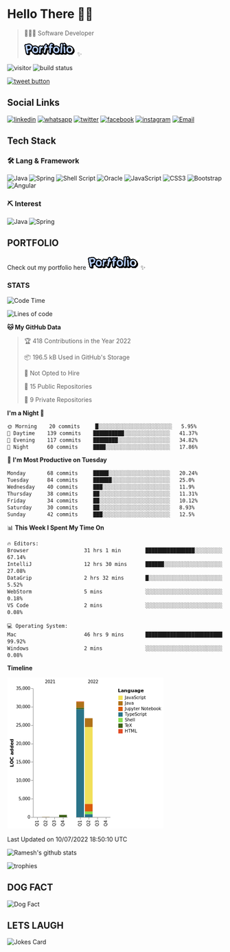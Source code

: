 # Hello There 👋🏼

> 👨🏻‍💻 Software Developer
>
> [![PORFOLIO](res/portfolio.gif)](https://rameskum.com) ✨

![visitor](https://visitor-badge.glitch.me/badge?page_id=rameskum) ![build status](https://github.com/rameskum/rameskum/workflows/build/badge.svg)

<a href="https://twitter.com/intent/tweet?text=Share&url=https%3A%2F%2Frameskum.com&hashtags=portfolio&original_referer=http%3A%2F%2Fgithub.com%2F&tw_p=tweetbutton" target="_blank">
  <img src="http://jpillora.com/github-twitter-button/img/tweet.png"
       alt="tweet button" title="Share"></img>
</a>

## Social Links

[![linkedin](https://img.shields.io/badge/LinkedIn-0077B5?style=for-the-badge&logo=linkedin&logoColor=white)](https://www.linkedin.com/in/rameskum/) [![whatsapp](https://img.shields.io/badge/WhatsApp-25D366?style=for-the-badge&logo=whatsapp&logoColor=white)](https://wa.me/+917064247865) [![twitter](https://img.shields.io/badge/Twitter-1DA1F2?style=for-the-badge&logo=twitter&logoColor=white)](https://twitter.com/rameskum) [![facebook](https://img.shields.io/badge/Facebook-1877F2?style=for-the-badge&logo=facebook&logoColor=white)](https://www.facebook.com/rameskum.fb) [![instagram](https://img.shields.io/badge/Instagram-E4405F?style=for-the-badge&logo=instagram&logoColor=white)](https://www.instagram.com/rameskum.ms/) [![Email](https://img.shields.io/badge/Microsoft_Outlook-0078D4?style=for-the-badge&logo=microsoft-outlook&logoColor=white)](mailto:rameskum.ms@outlook.com)

## Tech Stack

### 🛠 Lang & Framework

![Java](https://img.shields.io/badge/java-%23ED8B00.svg?style=for-the-badge&logo=java&logoColor=white) ![Spring](https://img.shields.io/badge/spring-%236DB33F.svg?style=for-the-badge&logo=spring&logoColor=white) ![Shell Script](https://img.shields.io/badge/shell_script-%23121011.svg?style=for-the-badge&logo=gnu-bash&logoColor=white) ![Oracle](https://img.shields.io/badge/Oracle-F80000?style=for-the-badge&logo=oracle&logoColor=white) ![JavaScript](https://img.shields.io/badge/javascript-%23323330.svg?style=for-the-badge&logo=javascript&logoColor=%23F7DF1E) ![CSS3](https://img.shields.io/badge/css3-%231572B6.svg?style=for-the-badge&logo=css3&logoColor=white) ![Bootstrap](https://img.shields.io/badge/bootstrap-%23563D7C.svg?style=for-the-badge&logo=bootstrap&logoColor=white) ![Angular](https://img.shields.io/badge/angular-%23DD0031.svg?style=for-the-badge&logo=angular&logoColor=white)

### ⛏ Interest

![Java](https://img.shields.io/badge/java-%23ED8B00.svg?style=for-the-badge&logo=java&logoColor=white) ![Spring](https://img.shields.io/badge/spring-%236DB33F.svg?style=for-the-badge&logo=spring&logoColor=white)

## PORTFOLIO

Check out my portfolio here [![PORFOLIO](res/portfolio.gif)](https://rameskum.com) ✨

### STATS

<!--START_SECTION:waka-->
![Code Time](http://img.shields.io/badge/Code%20Time-0%20secs-blue)

![Lines of code](https://img.shields.io/badge/From%20Hello%20World%20I%27ve%20Written-59%20Thousand%20lines%20of%20code-blue)

**🐱 My GitHub Data** 

> 🏆 418 Contributions in the Year 2022
 > 
> 📦 196.5 kB Used in GitHub's Storage 
 > 
> 🚫 Not Opted to Hire
 > 
> 📜 15 Public Repositories 
 > 
> 🔑 9 Private Repositories  
 > 
**I'm a Night 🦉** 

```text
🌞 Morning    20 commits     █░░░░░░░░░░░░░░░░░░░░░░░░   5.95% 
🌆 Daytime    139 commits    ██████████░░░░░░░░░░░░░░░   41.37% 
🌃 Evening    117 commits    ████████░░░░░░░░░░░░░░░░░   34.82% 
🌙 Night      60 commits     ████░░░░░░░░░░░░░░░░░░░░░   17.86%

```
📅 **I'm Most Productive on Tuesday** 

```text
Monday       68 commits     █████░░░░░░░░░░░░░░░░░░░░   20.24% 
Tuesday      84 commits     ██████░░░░░░░░░░░░░░░░░░░   25.0% 
Wednesday    40 commits     ███░░░░░░░░░░░░░░░░░░░░░░   11.9% 
Thursday     38 commits     ██░░░░░░░░░░░░░░░░░░░░░░░   11.31% 
Friday       34 commits     ██░░░░░░░░░░░░░░░░░░░░░░░   10.12% 
Saturday     30 commits     ██░░░░░░░░░░░░░░░░░░░░░░░   8.93% 
Sunday       42 commits     ███░░░░░░░░░░░░░░░░░░░░░░   12.5%

```


📊 **This Week I Spent My Time On** 

```text
🔥 Editors: 
Browser                  31 hrs 1 min        ████████████████░░░░░░░░░   67.14% 
IntelliJ                 12 hrs 30 mins      ██████░░░░░░░░░░░░░░░░░░░   27.08% 
DataGrip                 2 hrs 32 mins       █░░░░░░░░░░░░░░░░░░░░░░░░   5.52% 
WebStorm                 5 mins              ░░░░░░░░░░░░░░░░░░░░░░░░░   0.18% 
VS Code                  2 mins              ░░░░░░░░░░░░░░░░░░░░░░░░░   0.08%

💻 Operating System: 
Mac                      46 hrs 9 mins       █████████████████████████   99.92% 
Windows                  2 mins              ░░░░░░░░░░░░░░░░░░░░░░░░░   0.08%

```

**Timeline**

![Chart not found](https://raw.githubusercontent.com/rameskum/rameskum/main/charts/bar_graph.png) 


 Last Updated on 10/07/2022 18:50:10 UTC
<!--END_SECTION:waka-->

![Ramesh's github stats](https://github-readme-stats.vercel.app/api?username=rameskum&show_icons=true&count_private=true&theme=dark)

![trophies](https://github-profile-trophy.vercel.app/?username=rameskum)

## DOG FACT
![Dog Fact](https://dog-fact.herokuapp.com/facts/dog?v=1)

## LETS LAUGH

![Jokes Card](https://readme-jokes.vercel.app/api)
